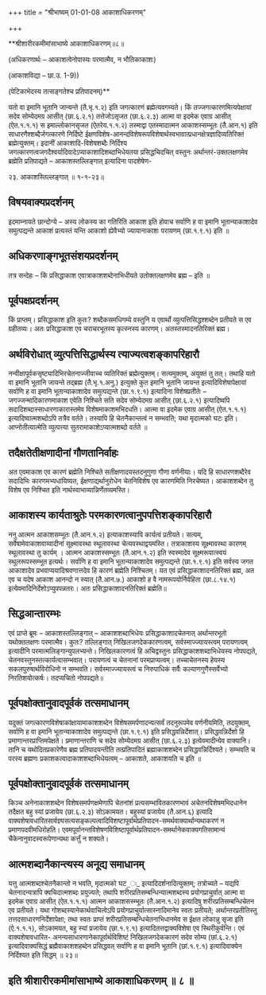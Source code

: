 +++
title = "श्रीभाष्यम् 01-01-08 आकाशाधिकरणम्"

+++
<div claऽऽ="elementor-widget-container">

**श्रीशारीरकमीमांसाभाष्ये आकाशाधिकरणम्॥८॥

(अधिकरणार्थः – आकाशत्वेनोपास्यः परमात्मैव, न भौतिकाकाशः)

(आकाशविद्या – छा.उ. 1-9))

(पेटिकाभेदस्य तत्सङ्गतेश्च प्रतिपादनम्)**

यतो वा इमानि भूतानि जान्यन्ते (तै.भृ.१.२) इति जगत्कारणं ब्रह्मेत्यवगम्यते। किं तज्जगत्कारणमित्यपेक्षायां सदेव सोम्येदमग्र आसीत् (छा.६.२.१) तत्तेजोऽसृजत (छा.६.२.३) आत्मा वा इदमेक एवाग्र आसीत् (ऐत.१.१.१) स इमाल्लोकानसृजत (ऐतरेय.१.१.२) तस्माद्वा एतस्मादात्मन आकाशस्सम्भूतः (तै.आन.१) इति साधारणैश्शब्दैर्जगत्कारणे निर्दिष्टे ईक्षणविशेष-आनन्दविशेषरूपविशेषार्थस्वभावात्प्रधानक्षेत्रज्ञादिव्यतिरिक्तं ब्रह्मेत्युक्तम्। इदानीं आकाशादि-विशेषशब्दैः निर्दिश्य जगत्कारणत्वजगदैश्वर्यादिवादेऽप्याकाशादिशब्दाभिधेयतया प्रसिद्धचिदचित् वस्तुनः अर्थान्तरं-उक्तलक्षणमेव ब्रह्मेति प्रतिपाद्यते – आकाशस्तल्लिङ्गात् इत्यादिना पादशेषेण-

२३. आकाशस्तिल्लङ्गात् ॥ १-१-२३॥

## विषयवाक्यप्रदर्शनम्

इदमाम्नायते छान्दोग्ये – अस्य लोकस्य का गतिरिति आकाश इति होवाच सर्वाणि ह वा इमानि भूतान्याकाशादेव समुत्पद्यन्ते आकाशं प्रत्यस्तं यन्ति आकाशो ह्येवैभ्यो ज्यायानाकाशः परायणम् (छा.१.९.१) इति ॥

## अधिकरणाङ्गभूतसंशयप्रदर्शनम्

तत्र सन्देहः – किं प्रसिद्धाकाश एवात्राकाशशब्देनाभिधीयते उतोक्तलक्षणमेव ब्रह्म – इति ॥

## पूर्वपक्षप्रदर्शनम्

किं प्राप्तम्। प्रसिद्धाकाश इति कुतः? शब्दैकसमधिगम्ये वस्तुनि य एवार्थो व्युत्पत्तिसिद्धश्शब्देन प्रतीयते स एव ग्रहीतव्यः। अतः प्रसिद्धाकाश एव चराचरभूतस्य कृत्स्नस्य कारणम्। अतस्तस्मादनतिरिक्तं ब्रह्म।

## अर्थविरोधात् व्युत्पत्तिसिद्धार्थस्य त्याज्यत्वशङ्कापरिहारौ

नन्वीक्षापूर्वकसृष्ट्यादिभिरचेतनाज्जीवाच्च व्यतिरिक्तं ब्रह्मेत्युक्तम्। सत्यमुक्तम्, अयुक्तं तु तत्। तथाहि यतो वा इमानि भूतानि जायन्ते तद्ब्रह्म (तै.भृ.१.अनु.) इत्युक्ते कुत इमानि भूतानि जायन्त इत्यादिविशेषापेक्षायां सर्वाणि ह वा इमानि भूतान्याकाशादेव समुत्पद्यन्ते (छा.१.९.१) इत्यादिना विशेषप्रतीतेः – जगज्जन्मादिकारणमाकाश एवेति निश्चिते सति सदेव सोम्येदमग्र आसीत् (छा.६.२.१) इत्यादिष्वपि सदादिशब्दास्साधारणाकारास्तमेव विशेषमाकाशमभिदधति। आत्मा वा इदमेक एवाग्र आसीत् (ऐत.१.१.१) इत्यादिष्वात्मशब्दोऽपि तत्रैव वर्तते। तस्यापि हि चेतनैकान्तत्वं न सम्भवति; यथा मृदात्मको घटः इति। आप्नोतीत्यात्मेति व्युत्पत्त्या सुतरामाकाशेऽप्यात्मशब्दो वर्तते ॥

## तदैक्षतेतीक्षणादीनां गौणतानिर्वाहः

अत एवमाकाश एव कारणं ब्रह्मेति निश्चिते सतीक्षणादयस्तदनुगुणा गौणा वर्णनीयाः। यदि हि साधारणशब्दैरेव सदादिभिः कारणमभ्यधायिष्यत, ईक्षणाद्यर्थानुरोधेन चेतनिविशेष एव कारणमिति निरचेष्यत। आकाशशब्देन तु विशेष एव निश्चित इति नार्थस्वाभाव्यान्निर्णेतव्यमस्ति।

## आकाशस्य कार्यताश्रुतेः परमकारणत्वानुपपत्तिशङ्कापरिहारौ

ननु आत्मन आकाशसम्भूतः (तै.आन.१.२) इत्याकाशस्यापि कार्यत्वं प्रतीयते। सत्यम्, सर्वेषामेवाकाशवाय्वादीनां सूक्ष्मावस्था स्थूलावस्था चेत्यवस्थाद्वयमस्ति। तत्राकाशस्य सूक्ष्मावस्था कारणम् स्थूलावस्था तु कार्यम् । आत्मन आकाशस्सम्भूतः (तै.आन.१.२) इति स्वस्मादेव सूक्ष्मरूपात्स्वयं स्थूलरूपस्सम्भूत इत्यर्थः। सर्वाणि ह वा इमानि भूतान्याकाशादेव समुत्पद्यन्ते (छा.१.९.१) इति सर्वस्य जगत आकाशादेव प्रभवाप्ययादिश्रवणात्तदेव हि कारणं ब्रह्मेति निश्चितम्। यत एवं प्रसिद्धाकाशादनतिरिक्तं ब्रह्म, अत एव च यदेष आकाश आनन्दो न स्यात् (तै.आन.७.) आकाशो ह वै नामरूपयोर्निर्वहिता (छा.८.१४.१) इत्येवमादिनिर्देशोऽप्युपपन्नतरः। अतः प्रसिद्धाकाशादनतिरिक्तं ब्रह्मेति॥

## सिद्धआन्तारम्भः

एवं प्राप्ते ब्रूमः – आकाशस्तल्लिङ्गात् – आकाशशब्दाभिधेयः प्रसिद्धाकाशादचेतनात् अर्थान्तरभूतो यथोक्तलक्षणः परमात्मैव। कुतः? तल्लिङ्गात् निखिलजगदेककारणत्वम्, सर्वस्माज्ज्यायस्त्वम् परायणत्वम् इत्यादीनि परमात्मलिङ्गान्युपलभ्यन्ते। निखिलकारणत्वं हि अचिद्वस्तुनः प्रसिद्धाकाशशब्दाभिधेयस्य नोपपद्यते, चेतनवस्तुनस्तत्कार्यत्वासम्भवात्। परायणत्वं च चेतनानां परमप्राप्यत्वम्। तच्चाचेतनस्य हेयस्य सकलपुरुषार्थविरोधिनो न सम्भवति। सर्वस्माज्ज्यायस्त्वं च निरुपाधिकं सर्वैः कल्याणगुणैस्सर्वेभ्यो निरतिशयोत्कर्षः। तदप्यचितो नोपपद्यते॥

## पूर्वपक्षोक्तानुवादपूर्वकं तत्समाधानम्

यदुक्तं जगत्कारणविशेषाकांक्षायामाकाशशब्देन विशेषसमर्पणादन्यत्सर्वं तदनुरूपमेव वर्णनीयमिति, तदयुक्तम्, सर्वाणि ह वा इमानि भूतान्याकाशादेव समुत्पद्यन्ते (छा.१.९.१) इति प्रसिद्धवन्निर्देशात्। प्रसिद्धवन्निर्देशो हि प्रमाणान्तरप्राप्तिमपेक्षते। प्रमाणान्तराणि च सदेव सोम्येदमग्र आसीत् (छा.६.२.३) इत्येवमादीन्येव वाक्यानि। तानि च यथोदितप्रकारेणैव ब्रह्म प्रतिपादयन्तीति तत्प्रतिपादितं ब्रह्माकाशशब्देन प्रसिद्धवन्निर्दिश्यते। सम्भवति च परस्य ब्रह्मणः प्रकाशकत्वादाकाशशब्दाभिधेयत्वम् – आकाशते, आकाशयति च इति ॥

## पूर्वपक्षोक्तानुवादपूर्वकं तत्समाधानम्

किञ्च अनेनाकाशशब्देन विशेषसमर्पणक्षमेणापि चेतनांशं प्रत्यसम्भावितकारणभावं अचेतनविशेषमभिदधानेन तदैक्षत बहु स्यां प्रजायेय (छा.६.२.३) सोऽकामयत। बहुस्यां प्रजायेय (तै.आन.६) इत्यादि वाक्यशेषावधारितसार्वज्ञ्यसत्यसङ्कल्पत्वादिविशष्टापूर्वार्थप्रतिपादन-समर्थवाक्यार्थान्यथाकरणं न प्रमाणपदवीमधिरोहति। एवमपूर्वानन्तविशेषणविशिष्टापूर्वार्थप्रतिपादन-समर्थानेकवाक्यगतिसामान्यं चैकेनानुवादस्वरूपेणान्यथा कर्त्तुं न शक्यते।

## आत्मशब्दानैकान्त्यस्य अनूद्य समाधानम्

यत्तु आत्मशब्दश्चेतनैकान्तो न भवति, मृदात्मको घट_ः_ इत्यादिदर्शनादित्युक्तम्; तत्रोच्यते – यद्यपि चेतनादन्यत्रापि क्वचिदात्मशब्दः प्रयुज्यते; तथापि शरीरप्रतिसम्बन्धिन्यात्मशब्दस्य प्रयोगप्राचुर्यात् आत्मा वा इदमेक एवाग्र आसीत् (ऐत.१.१.१) आत्मन आकाशसस्म्भूतः (तै.आन.१.२) इत्यादिषु शरीरप्रतिसम्बन्धिचेतन एव प्रतीयते। यथा गोशब्दस्यानेकार्थवाचित्वेऽपि प्रयोगप्राचुर्यात्सास्नादिमानेव स्वतः प्रतीयते; अर्थान्तरप्रतीतिस्तु तत्तदसाधारणनिर्देशापेक्षा; तथा स्वतः प्राप्तं शरीरप्रतिसम्बन्धिचेतनाभिधानमेव स ईक्षत लोकान्नु सृजा इति (ऐ.१.१.१), सोऽकामयत, बहु स्यां प्रजायेय (छा.१.९.१) इत्यादितत्तद्वाक्यविशेषा एव स्थिरीकुर्वन्ति। एवं वाक्यशेषावधारित- अनन्यसाधारणानेकापूर्वार्थविशिष्टं निखिलजगदेककारणं सदेव सोम्य (छां.६.२.१) इत्यादिवाक्यसिद्धं ब्रह्मैवाकाशशहब्देन प्रसिद्धवत् सर्वाणि ह वा इमानि भूतानि (छां.१.९.१) इत्यादिवाक्येन निर्दिश्यत इति सिद्धम् ॥ २३॥

## इति श्रीशारीरकमीमांसाभाष्ये आकाशाधिकरणम् ॥ ८ ॥

</div>
